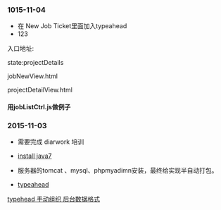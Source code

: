 ### 1015-11-04

*	在 New Job Ticket里面加入typeahead
*	123

入口地址:

state:projectDetails

jobNewView.html

projectDetailView.html

#### 用jobListCtrl.js做例子




### 2015-11-03

*	需要完成 diarwork 培训
*	[install java7](http://stackoverflow.com/questions/16263556/installing-java-7-on-ubuntu)

*	服务器的tomcat 、mysql、phpmyadimn安装，最终给实现半自动打包。

*	[typeahead](http://ryanchenkie.com/typeahead-part-1/)

[typehead 手动组织 后台数据格式](http://plnkr.co/edit/ujro6HMdmZu6RN55ftOx?p=preview)